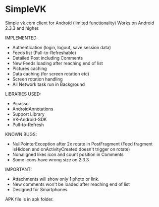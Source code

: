 SimpleVK
========

Simple vk.com client for Android (limited functionality)
Works on Android 2.3.3 and higher.

IMPLEMENTED:
- Authentication (login, logout, save session data)
- Feeds list (Pull-to-Refreshable)
- Detailed Post including Comments
- New Feeds loading after reaching end of list
- Pictures caching
- Data caching (for screen rotation etc)
- Screen rotation handling
- All Network task run in Background

LIBRARIES USED:
- Picasso
- AndroidAnnotations
- Support Library
- VK-Android-SDK
- Pull-to-Refresh

KNOWN BUGS:
- NullPointerException after 2x rotate in PostFragment (Feed fragment isHidden
 and onActivityCreated doesn't trigger on rotate)
- Nonaligned likes icon and count position in Comments
- Some icons have wrong size on 2.3.3

IMPORTANT:
- Attachments will show only 1 photo or link.
- New comments won't be loaded after reaching end of list
- Designed for Smartphones

APK file is in apk folder.


